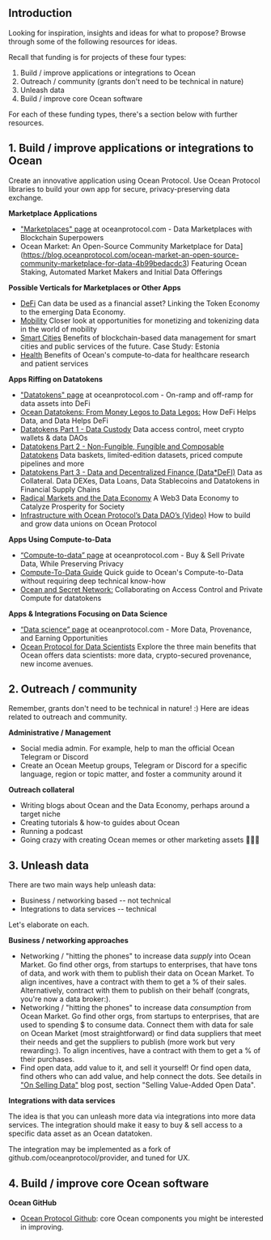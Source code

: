 ## Introduction

Looking for inspiration, insights and ideas for what to propose? Browse through some of the following resources for ideas.

Recall that funding is for projects of these four types:
1. Build / improve applications or integrations to Ocean
1. Outreach / community (grants don't need to be technical in nature)
1. Unleash data
1. Build / improve core Ocean software

For each of these funding types, there's a section below with further resources.

## 1. Build / improve applications or integrations to Ocean

Create an innovative application using Ocean Protocol. Use Ocean Protocol libraries to build your own app for secure, privacy-preserving data exchange.

**Marketplace Applications**
- ["Marketplaces" page](https://oceanprotocol.com/technology/marketplaces) at oceanprotocol.com - Data Marketplaces with Blockchain Superpowers
- Ocean Market: An Open-Source Community Marketplace for Data](https://blog.oceanprotocol.com/ocean-market-an-open-source-community-marketplace-for-data-4b99bedacdc3) Featuring Ocean Staking, Automated Market Makers and Initial Data Offerings

**Possible Verticals for Marketplaces or Other Apps**
- [DeFi](https://blog.oceanprotocol.com/data-tokens-3-data-and-decentralized-finance-data-defi-d5c9a6e578b7) Can data be used as a financial asset? Linking the Token Economy to the emerging Data Economy.
- [Mobility](https://blog.oceanprotocol.com/how-to-monetize-tokenize-data-8f860e405773) Closer look at opportunities for monetizing and tokenizing data in the world of mobility
- [Smart Cities](http://trent.st/content/20191205%20smart%20cities%20-%20ocean%20meetup.pdf) Benefits of blockchain-based data management for smart cities and public services of the future. Case Study: Estonia 
- [Health](http://trent.st/content/McConaghy%20-%20AI%20SG%20-%20Ocean%20and%20Health.pdf) Benefits of Ocean's compute-to-data for healthcare research and patient services

**Apps Riffing on Datatokens**
- ["Datatokens" page](https://oceanprotocol.com/technology/data-tokens) at oceanprotocol.com - On-ramp and off-ramp for data assets into DeFi
- [Ocean Datatokens: From Money Legos to Data Legos:](https://blog.oceanprotocol.com/ocean-datatokens-from-money-legos-to-data-legos-4f867cec1837) How DeFi Helps Data, and Data Helps DeFi
- [Datatokens Part 1 - Data Custody](https://blog.oceanprotocol.com/data-tokens-1-data-custody-1d0d5ae66d0c)  Data access control, meet crypto wallets & data DAOs
- [Datatokens Part 2 - Non-Fungible, Fungible and Composable Datatokens](https://blog.oceanprotocol.com/data-tokens-2-fungible-composable-54b6e0d28293) Data baskets, limited-edition datasets, priced compute pipelines and more
- [Datatokens Part 3 - Data and Decentralized Finance (Data*DeFI)](https://blog.oceanprotocol.com/data-tokens-3-data-and-decentralized-finance-data-defi-d5c9a6e578b7) Data as Collateral. Data DEXes, Data Loans, Data Stablecoins and Datatokens in Financial Supply Chains
- [Radical Markets and the Data Economy](https://blog.oceanprotocol.com/radical-markets-and-the-data-economy-4847c272f5) A Web3 Data Economy to Catalyze Prosperity for Society
- [Infrastructure with Ocean Protocol’s Data DAO’s (Video)](https://www.youtube.com/watch?v=SSRGRxTriIg) How to build and grow data unions on Ocean Protocol

**Apps Using Compute-to-Data**
- [“Compute-to-data” page](https://oceanprotocol.com/technology/compute-to-data) at oceanprotocol.com - Buy & Sell Private Data, While Preserving Privacy
- [Compute-To-Data Guide](https://blog.oceanprotocol.com/v2-ocean-compute-to-data-guide-9a3491034b64) Quick guide to Ocean's Compute-to-Data without requiring deep technical know-how
- [Ocean and Secret Network:](https://blog.oceanprotocol.com/ocean-and-secret-collaborating-on-access-control-and-private-compute-for-datatokens-1427acd1fcbe) Collaborating on Access Control and Private Compute for datatokens

**Apps & Integrations Focusing on Data Science**
- [“Data science” page](https://oceanprotocol.com/technology/data-science) at oceanprotocol.com - More Data, Provenance, and Earning Opportunities
- [Ocean Protocol for Data Scientists](https://blog.oceanprotocol.com/how-ocean-can-benefit-data-scientists-7e502e5f1a5f) Explore the three main benefits that Ocean offers data scientists: more data, crypto-secured provenance, new income avenues.

## 2. Outreach / community

Remember, grants don't need to be technical in nature! :) Here are ideas related to outreach and community.

**Administrative / Management**
- Social media admin. For example, help to man the official Ocean Telegram or Discord
- Create an Ocean Meetup groups, Telegram or Discord for a specific language, region or topic matter, and foster a community around it

**Outreach collateral**
- Writing blogs about Ocean and the Data Economy, perhaps around a target niche
- Creating tutorials & how-to guides about Ocean
- Running a podcast
- Going crazy with creating Ocean memes or other marketing assets 🧜🧜‍♂️

## 3. Unleash data

There are two main ways help unleash data:
* Business / networking based -- not technical
* Integrations to data services -- technical

Let's elaborate on each.

**Business / networking approaches**
* Networking / "hitting the phones" to increase data *supply* into Ocean Market. Go find other orgs, from startups to enterprises, that have tons of data, and work with them to publish their data on Ocean Market. To align incentives, have a contract with them to get a % of their sales. Alternatively, contract with them to publish on their behalf (congrats, you're now a data broker:). 
* Networking / "hitting the phones" to increase data *consumption* from Ocean Market. Go find other orgs, from startups to enterprises, that are used to spending $ to consume data. Connect them with data for sale on Ocean Market (most straightforward) or find data suppliers that meet their needs and get the suppliers to publish (more work but very rewarding:). To align incentives, have a contract with them to get a % of their purchases.
* Find open data, add value to it, and sell it yourself! Or find open data, find others who can add value, and help connect the dots. See details in ["On Selling Data"](https://blog.oceanprotocol.com/on-selling-data-in-ocean-market-9afcfa1e6e43) blog post, section "Selling Value-Added Open Data".

**Integrations with data services**

The idea is that you can unleash more data via integrations into more data services. The integration should make it easy to buy & sell access to a specific data asset as an Ocean datatoken. 

The integration may be implemented as a fork of github.com/oceanprotocol/provider, and tuned for UX.


## 4. Build / improve core Ocean software

**Ocean GitHub**
- [Ocean Protocol Github](https://github.com/oceanprotocol): core Ocean components you might be interested in improving.
